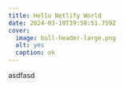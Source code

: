 ```yaml
---
title: Hello Netlify World
date: 2024-03-10T19:58:51.759Z
cover:
  image: bull-header-large.png
  alt: yes
  caption: ok
---
```

asdfasd
